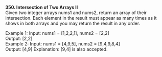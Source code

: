 **350. Intersection of Two Arrays II</br>**
Given two integer arrays nums1 and nums2, return an array of their intersection. Each element in the result must appear as many times as it shows in both arrays and you may return the result in any order.</br>


Example 1:
Input: nums1 = [1,2,2,1], nums2 = [2,2]</br>
Output: [2,2]</br>
Example 2:
Input: nums1 = [4,9,5], nums2 = [9,4,9,8,4]</br>
Output: [4,9]
Explanation: [9,4] is also accepted.